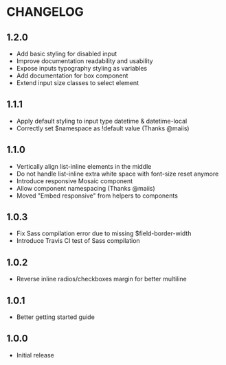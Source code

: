 # CHANGELOG

## 1.2.0

* Add basic styling for disabled input
* Improve documentation readability and usability
* Expose inputs typography styling as variables
* Add documentation for box component
* Extend input size classes to select element

## 1.1.1

* Apply default styling to input type datetime & datetime-local
* Correctly set $namespace as !default value (Thanks @maiis)

## 1.1.0

* Vertically align list-inline elements in the middle
* Do not handle list-inline extra white space with font-size reset anymore
* Introduce responsive Mosaic component
* Allow component namespacing (Thanks @maiis)
* Moved "Embed responsive" from helpers to components

## 1.0.3

* Fix Sass compilation error due to missing $field-border-width
* Introduce Travis CI test of Sass compilation

## 1.0.2

* Reverse inline radios/checkboxes margin for better multiline

## 1.0.1

* Better getting started guide

## 1.0.0

* Initial release
